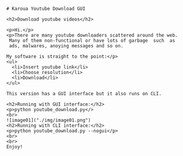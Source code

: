 	# Karoua Youtube Download GUI

	<h2>Download youtube videos</h2>

	<p>Hi.</p>
	<p>There are many youtube downloaders scattered around the web.
	 Many of them non-functional or have lots of garbage  such  as 
	 ads, malwares, anoying messages and so on.

	My software is straight to the point:</p>
	<ul>
	  <li>Insert youtube link</li>
	  <li>Choose resolution</li>
	  <li>Download</li>
	</ul>      

	This version has a GUI interface but it also runs on CLI.

	<h2>Running with GUI interface:</h2>
	<p>python youtube_download.py</>
	<br>
	![image01]("./img/image01.png")
	<h2>Running with CLI interface:</h2>
	<p>python youtube_download.py --nogui</p>
	<br>
	<br>
	Enjoy!


